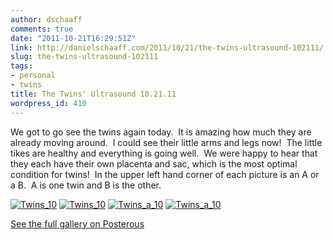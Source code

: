```yaml
---
author: dschaaff
comments: true
date: "2011-10-21T16:29:51Z"
link: http://danielschaaff.com/2011/10/21/the-twins-ultrasound-102111/
slug: the-twins-ultrasound-102111
tags:
- personal
- twins
title: The Twins' Ultrasound 10.21.11
wordpress_id: 410
---
```


We got to go see the twins again today.  It is amazing how much they are already moving around.  I could see their little arms and legs now!  The little tikes are healthy and everything is going well.  We were happy to hear that they each have their own placenta and sac, which is the most optimal condition for twins!  In the upper left hand corner of each picture is an A or a B.  A is one twin and B is the other.

[![Twins_10](http://posterous.com/getfile/files.posterous.com/danielschaaff/jENPYYmhrvuGHAA9NmJm8bN8iGS2rYXGfbtinBPdZ8g8eSXM6u4neLODFsYa/twins_10.21.11_1-1.jpg.scaled.500.jpg)](http://posterous.com/getfile/files.posterous.com/danielschaaff/iz9MVzqlFx9Nbs25qJjAvzRrRyorcgNsu7Z4omi5PkGQMfCx53gdopuLFmus/twins_10.21.11_1-1.jpg.scaled.1000.jpg) [![Twins_10](http://posterous.com/getfile/files.posterous.com/danielschaaff/dxeGDMgLtWEOkkw1FZdUxMS0Gz8SJWnTjoK5lLe5s2lLW66nHKWGxoWD27HU/twins_10.21.11.jpg.scaled.500.jpg)](http://posterous.com/getfile/files.posterous.com/danielschaaff/wjtIjM5DD1LWgbzEre0SdBrkw7VK1DZwRY2Gr307m0RcjMf1wyoNewPIYJvs/twins_10.21.11.jpg.scaled.1000.jpg) [![Twins_a_10](http://posterous.com/getfile/files.posterous.com/danielschaaff/ZmocukuHvaeUGqAeNM6gRywSETT2EHhXugse3s9YaOb6Y0FKYIllnUcOme9G/twins_A_10.21.11_2.jpg.scaled.500.jpg)](http://posterous.com/getfile/files.posterous.com/danielschaaff/uGOV7IE4FP26ujdm1rKBKA5X3SCOrC9cLRTpRFv4sqppJNWOW9NTLyzwYXqV/twins_A_10.21.11_2.jpg.scaled.1000.jpg) [![Twins_a_10](http://posterous.com/getfile/files.posterous.com/danielschaaff/h8SincmBunHhpFdfAALYSHkQ7aO4VzKrIvk1cDV5pcysCdjVjX4j6Motej8T/twins_A_10.21.11_3.jpg.scaled.500.jpg)](http://posterous.com/getfile/files.posterous.com/danielschaaff/72O5lle1eRT1g6rXC1EnOBnlBmq3Uq3b4S1lbRORlLrYROcvuiKC1nYbf4mi/twins_A_10.21.11_3.jpg.scaled.1000.jpg)

[See the full gallery on Posterous](http://www.danielschaaff.com/the-twins-ultrasound-102111)
